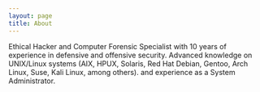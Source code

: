 ```yaml
---
layout: page
title: About
---
```


Ethical Hacker and Computer Forensic Specialist with 10 years of experience in defensive and offensive security. Advanced knowledge on UNIX/Linux systems (AIX, HPUX, Solaris, Red Hat Debian, Gentoo, Arch Linux, Suse, Kali Linux, among others). and experience as a System Administrator.
